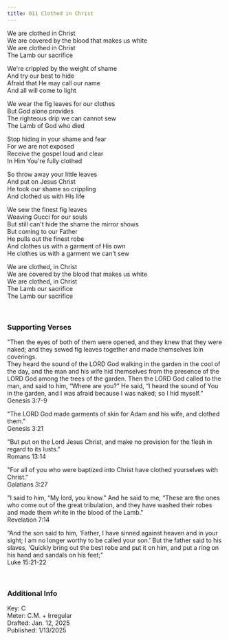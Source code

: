 ```yaml
---
title: 011 Clothed in Christ
---
```


We are clothed in Christ \
We are covered by the blood that makes us white \
We are clothed in Christ \
The Lamb our sacrifice 

We're crippled by the weight of shame \
And try our best to hide \
Afraid that He may call our name \
And all will come to light 

We wear the fig leaves for our clothes \
But God alone provides \
The righteous drip we can cannot sew \
The Lamb of God who died 

Stop hiding in your shame and fear \
For we are not exposed \
Receive the gospel loud and clear \
In Him You're fully clothed 

So throw away your little leaves \
And put on Jesus Christ \
He took our shame so crippling \
And clothed us with His life

We sew the finest fig leaves \
Weaving Gucci for our souls \
But still can't hide the shame the mirror shows \
But coming to our Father \
He pulls out the finest robe \
And clothes us with a garment of His own \
He clothes us with a garment we can't sew 

We are clothed, in Christ \
We are covered by the blood that makes us white \
We are clothed, in Christ \
The Lamb our sacrifice \
The Lamb our sacrifice
 
<br />

### Supporting Verses ###

"Then the eyes of both of them were opened, and they knew that they were naked; and they sewed fig leaves together and made themselves loin coverings. \
They heard the sound of the LORD God walking in the garden in the cool of the day, and the man and his wife hid themselves from the presence of the LORD God among the trees of the garden. Then the LORD God called to the man, and said to him, “Where are you?” 
He said, “I heard the sound of You in the garden, and I was afraid because I was naked; so I hid myself.” \
Genesis 3:7-9

"The LORD God made garments of skin for Adam and his wife, and clothed them." \
Genesis 3:21

"But put on the Lord Jesus Christ, and make no provision for the flesh in regard to its lusts." \
Romans 13:14

"For all of you who were baptized into Christ have clothed yourselves with Christ." \
Galatians 3:27

"I said to him, “My lord, you know.” And he said to me, “These are the ones who come out of the great tribulation, and they have washed their robes and made them white in the blood of the Lamb." \
Revelation 7:14

“And the son said to him, ‘Father, I have sinned against heaven and in your sight; I am no longer worthy to be called your son.’
But the father said to his slaves, ‘Quickly bring out the best robe and put it on him, and put a ring on his hand and sandals on his feet;" \
Luke 15:21-22

<br />

### Additional Info

Key: C \
Meter: C.M. + Irregular \
Drafted: Jan. 12, 2025 \
Published: 1/13/2025
